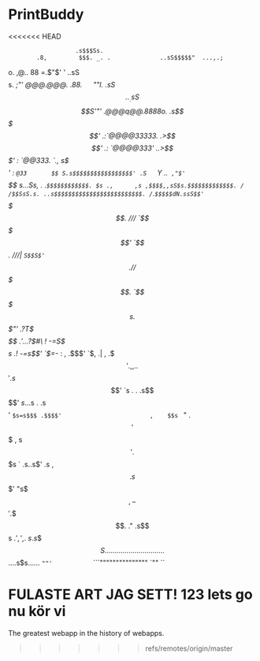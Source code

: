 # PrintBuddy
<<<<<<< HEAD

                       .s$$$Ss.
            .8,         $$$. _. .              ..sS$$$$$"  ...,.;
 o.   ,@..  88        =.$"$'  '          ..sS$$$$$$$$$$$$s. _;"'
  @@@.@@@. .88.   `  ` ""l. .sS$$.._.sS$$$$$$$$$$$$S'"'
   .@@@q@@.8888o.         .s$$$$$$$$$$$$$$$$$$$$$'
     .:`@@@@33333.       .>$$$$$$$$$$$$$$$$$$$$'
     .: `@@@@333'       ..>$$$$$$$$$$$$$$$$$$$'
      :  `@@333.     `.,   s$$$$$$$$$$$$$$$$$'
      :   `@33       $$ S.s$$$$$$$$$$$$$$$$$'
      .S   `Y      ..`  ,"$' `$$$$$$$$$$$$$$
      $s  .       ..S$s,    . .`$$$$$$$$$$$$.
      $s .,      ,s ,$$$$,,sS$s.$$$$$$$$$$$$$.
      / /$$SsS.s. ..s$$$$$$$$$$$$$$$$$$$$$$$$$.
     /`.`$$$$$dN.ssS$$'`$$$$$$$$$$$$$$$$$$$$$$$.
    ///   `$$$$$$$$$'    `$$$$$$$$$$$$$$$$$$$$$$.
   ///|     `S$$S$'       `$$$$$$$$$$$$$$$$$$$$$$.
  / /                      $$$$$$$$$$$$$$$$$$$$$.
                           `$$$$$$$$$$$$$$$$$$$$$s.
                            $$$"'        .?T$$$$$$$
                           .$'        ...      ?$$#\
                           !       -=S$$$$$s
                         .!       -=s$$'  `$=-_      :
                        ,        .$$$'     `$,       .|
                       ,       .$$$'          .        ,
                      ,     ..$$$'
                          .s$$$'                 `s     .
                   .   .s$$$$'                    $s. ..$s
                  .  .s$$$$'                      `$s=s$$$
                    .$$$$'                         ,    $$s
               `   " .$$'                               $$$
               ,   s$$'                              .  $$$s
            ` .s..s$'                                .s ,$$
             .s$$$'                                   "s$$$,
          -   $$$'                                     .$$$$.
        ."  .s$$s                                     .$',',$.
        $s.s$$$$S..............   ................    $$....s$s......
         `""'           `     ```"""""""""""""""         `""   ``

FULASTE ART JAG SETT!
123 lets go nu kör vi 
=======
The greatest webapp in the history of webapps.
>>>>>>> refs/remotes/origin/master

